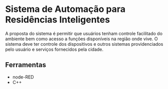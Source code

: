 # Sistema de Automação para Residências Inteligentes
A proposta do sistema é permitir que usuários tenham controle facilitado do ambiente bem como acesso a funções disponíveis na região onde vive. O sistema deve ter controle dos dispositivos e outros sistemas providenciados pelo usuário e serviços fornecidos pela cidade.

## Ferramentas 
 - node-RED 
 - C++